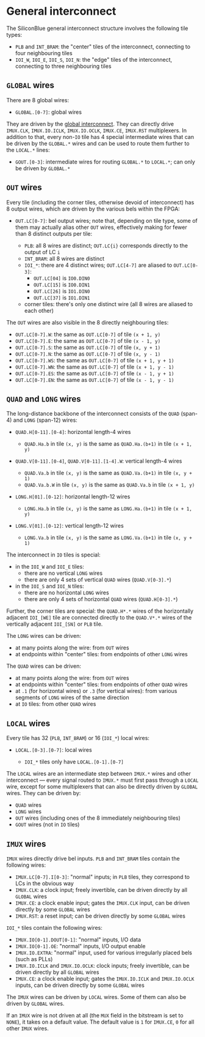 # General interconnect

The SiliconBlue general interconnect structure involves the following tile types:

- `PLB` and `INT_BRAM`: the "center" tiles of the interconnect, connecting to four neighbouring tiles
- `IOI_W`, `IOI_E`, `IOI_S`, `IOI_N`: the "edge" tiles of the interconnect, connecting to three neighbouring tiles


## `GLOBAL` wires

There are 8 global wires:

- `GLOBAL.[0-7]`: global wires

They are driven by the [global interconnect](global.md).  They can directly drive `IMUX.CLK`, `IMUX.IO.ICLK`, `IMUX.IO.OCLK`, `IMUX.CE`, `IMUX.RST` multiplexers.  In addition to that, every non-`IO` tile has 4 special intermediate wires that can be driven by the `GLOBAL.*` wires and can be used to route them further to the `LOCAL.*` lines:

- `GOUT.[0-3]`: intermediate wires for routing `GLOBAL.*` to `LOCAL.*`; can only be driven by `GLOBAL.*`


## `OUT` wires

Every tile (including the corner tiles, otherwise devoid of interconnect) has 8 output wires, which
are driven by the various bels within the FPGA:

- `OUT.LC[0-7]`: bel output wires; note that, depending on tile type, some of them may actually alias other `OUT` wires, effectively making for fewer than 8 distinct outputs per tile:

  - `PLB`: all 8 wires are distinct; `OUT.LC{i}` corresponds directly to the output of LC `i`
  - `INT_BRAM`: all 8 wires are distinct
  - `IOI_*`: there are 4 distinct wires; `OUT.LC[4-7]` are aliased to `OUT.LC[0-3]`:
    - `OUT.LC[04]` is `IO0.DIN0`
    - `OUT.LC[15]` is `IO0.DIN1`
    - `OUT.LC[26]` is `IO1.DIN0`
    - `OUT.LC[37]` is `IO1.DIN1`
  - corner tiles: there's only one distinct wire (all 8 wires are aliased to each other)

The `OUT` wires are also visible in the 8 directly neighbouring tiles:

- `OUT.LC[0-7].W`: the same as `OUT.LC[0-7]` of tile `(x + 1, y)`
- `OUT.LC[0-7].E`: the same as `OUT.LC[0-7]` of tile `(x - 1, y)`
- `OUT.LC[0-7].S`: the same as `OUT.LC[0-7]` of tile `(x, y + 1)`
- `OUT.LC[0-7].N`: the same as `OUT.LC[0-7]` of tile `(x, y - 1)`
- `OUT.LC[0-7].WS`: the same as `OUT.LC[0-7]` of tile `(x + 1, y + 1)`
- `OUT.LC[0-7].WN`: the same as `OUT.LC[0-7]` of tile `(x + 1, y - 1)`
- `OUT.LC[0-7].ES`: the same as `OUT.LC[0-7]` of tile `(x - 1, y + 1)`
- `OUT.LC[0-7].EN`: the same as `OUT.LC[0-7]` of tile `(x - 1, y - 1)`


## `QUAD` and `LONG` wires

The long-distance backbone of the interconnect consists of the `QUAD` (span-4) and `LONG` (span-12) wires:

- `QUAD.H[0-11].[0-4]`: horizontal length-4 wires

  - `QUAD.Ha.b` in tile `(x, y)` is the same as `QUAD.Ha.(b+1)` in tile `(x + 1, y)`

- `QUAD.V[0-11].[0-4]`, `QUAD.V[0-11].[1-4].W`: vertical length-4 wires

  - `QUAD.Va.b` in tile `(x, y)` is the same as `QUAD.Va.(b+1)` in tile `(x, y + 1)`
  - `QUAD.Va.b.W` in tile `(x, y)` is the same as `QUAD.Va.b` in tile `(x + 1, y)`

- `LONG.H[01].[0-12]`: horizontal length-12 wires

  - `LONG.Ha.b` in tile `(x, y)` is the same as `LONG.Ha.(b+1)` in tile `(x + 1, y)`

- `LONG.V[01].[0-12]`: vertical length-12 wires

  - `LONG.Va.b` in tile `(x, y)` is the same as `LONG.Va.(b+1)` in tile `(x, y + 1)`

The interconnect in `IO` tiles is special:

- in the `IOI_W` and `IOI_E` tiles:
  - there are no vertical `LONG` wires
  - there are only 4 sets of vertical `QUAD` wires (`QUAD.V[0-3].*`)
- in the `IOI_S` and `IOI_N` tiles:
  - there are no horizontal `LONG` wires
  - there are only 4 sets of horizontal `QUAD` wires (`QUAD.H[0-3].*`)

Further, the corner tiles are special: the `QUAD.H*.*` wires of the horizontally adjacent `IOI_[WE]` tile are connected directly to the `QUAD.V*.*` wires of the vertically adjacent `IOI_[SN]` or `PLB` tile.

The `LONG` wires can be driven:

- at many points along the wire: from `OUT` wires
- at endpoints within "center" tiles: from endpoints of other `LONG` wires

The `QUAD` wires can be driven:

- at many points along the wire: from `OUT` wires
- at endpoints within "center" tiles: from endpoints of other `QUAD` wires
- at `.1` (for horizontal wires) or `.3` (for vertical wires): from various segments of `LONG` wires of the same direction
- at `IO` tiles: from other `QUAD` wires


## `LOCAL` wires

Every tile has 32 (`PLB`, `INT_BRAM`) or 16 (`IOI_*`) local wires:

- `LOCAL.[0-3].[0-7]`: local wires

  - `IOI_*` tiles only have `LOCAL.[0-1].[0-7]`

The `LOCAL` wires are an intermediate step between `IMUX.*` wires and other interconnect — every signal routed to `IMUX.*` must first pass through a `LOCAL` wire, except for some multiplexers that can also be directly driven by `GLOBAL` wires.  They can be driven by:

- `QUAD` wires
- `LONG` wires
- `OUT` wires (including ones of the 8 immediately neighbouring tiles)
- `GOUT` wires (not in `IO` tiles)


## `IMUX` wires

`IMUX` wires directly drive bel inputs.  `PLB` and `INT_BRAM` tiles contain the following wires:

- `IMUX.LC[0-7].I[0-3]`: "normal" inputs; in `PLB` tiles, they correspond to LCs in the obvious way
- `IMUX.CLK`: a clock input; freely invertible, can be driven directly by all `GLOBAL` wires
- `IMUX.CE`: a clock enable input; gates the `IMUX.CLK` input, can be driven directly by some `GLOBAL` wires
- `IMUX.RST`: a reset input; can be driven directly by some `GLOBAL` wires

`IOI_*` tiles contain the following wires:

- `IMUX.IO[0-1].DOUT[0-1]`: "normal" inputs, I/O data
- `IMUX.IO[0-1].OE`: "normal" inputs, I/O output enable
- `IMUX.IO.EXTRA`: "normal" input, used for various irregularly placed bels (such as PLLs)
- `IMUX.IO.ICLK` and `IMUX.IO.OCLK`: clock inputs; freely invertible, can be driven directly by all `GLOBAL` wires
- `IMUX.CE`: a clock enable input; gates the `IMUX.IO.ICLK` and `IMUX.IO.OCLK` inputs, can be driven directly by some `GLOBAL` wires

The `IMUX` wires can be driven by `LOCAL` wires.  Some of them can also be driven by `GLOBAL` wires.

If an `IMUX` wire is not driven at all (the `MUX` field in the bitstream is set to `NONE`), it takes on a default value.  The default value is `1` for `IMUX.CE`, `0` for all other `IMUX` wires.
